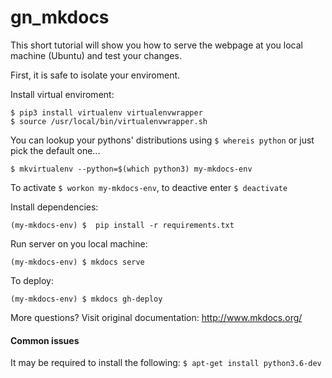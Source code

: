# gn_mkdocs

This short tutorial will show you how to serve the webpage at you local machine (Ubuntu) and test your changes.

First, it is safe to isolate your enviroment.

Install virtual enviroment: 
```
$ pip3 install virtualenv virtualenvwrapper
$ source /usr/local/bin/virtualenvwrapper.sh
```
You can lookup your pythons' distributions using `$ whereis python` or just pick the default one...

```$ mkvirtualenv --python=$(which python3) my-mkdocs-env```

To activate `$ workon my-mkdocs-env`, to deactive enter `$ deactivate`

Install dependencies:

```(my-mkdocs-env) $  pip install -r requirements.txt```

Run server on you local machine:

```(my-mkdocs-env) $ mkdocs serve```

To deploy:

```(my-mkdocs-env) $ mkdocs gh-deploy```

More questions? Visit original documentation: http://www.mkdocs.org/

#### Common issues
It may be required to install the following: `$ apt-get install python3.6-dev`
